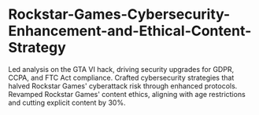 # Rockstar-Games-Cybersecurity-Enhancement-and-Ethical-Content-Strategy

Led analysis on the GTA VI hack, driving security upgrades for GDPR, CCPA, and FTC Act compliance.
Crafted cybersecurity strategies that halved Rockstar Games' cyberattack risk through enhanced protocols.
Revamped Rockstar Games' content ethics, aligning with age restrictions and cutting explicit content by 30%.
